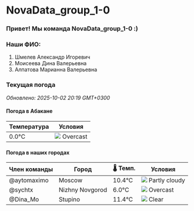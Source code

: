 # NovaData_group_1-0
### Привет! Мы команда NovaData_group_1-0 :)

### Наши ФИО:
1. Шмелев Александр Игоревич
2. Моисеева Дина Валерьевна
3. Алпатова Марианна Валерьевна

### Текущая погода
<!-- WEATHER:START -->
_Обновлено: 2025-10-02 20:19 GMT+0300_

#### Погода в Абакане

| Температура | Условия |
|-------------|----------|
| 0.0°C     | ![](https://cdn.weatherapi.com/weather/64x64/night/122.png) Overcast |

#### Погода в наших городах

| Член команды  | Город               | 🌡️ Темп.  | Условия          |
|---------------|---------------------|-----------|--------------------|
| @aytomaximo    | Moscow              |   10.4°C | ![](https://cdn.weatherapi.com/weather/64x64/night/116.png) Partly cloudy |
| @sychtx        | Nizhny Novgorod     |    6.0°C | ![](https://cdn.weatherapi.com/weather/64x64/night/122.png) Overcast     |
| @Dina_Mo       | Stupino             |   11.4°C | ![](https://cdn.weatherapi.com/weather/64x64/night/113.png) Clear        |

<!-- WEATHER:END -->
